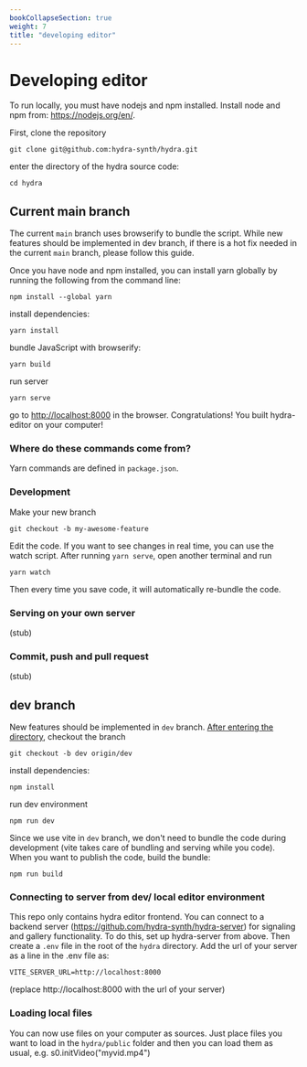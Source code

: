 ```yaml
---
bookCollapseSection: true
weight: 7
title: "developing editor"
---
```


# Developing editor

To run locally, you must have nodejs and npm installed. Install node and npm from: https://nodejs.org/en/.

First, clone the repository

    git clone git@github.com:hydra-synth/hydra.git

enter the directory of the hydra source code:

    cd hydra

## Current main branch

The current `main` branch uses browserify to bundle the script. While new features should be implemented in dev branch, if there is a hot fix needed in the current `main` branch, please follow this guide.

Once you have node and npm installed, you can install yarn globally by running the following from the command line:

    npm install --global yarn

install dependencies:

    yarn install

bundle JavaScript with browserify:

    yarn build

run server

    yarn serve

go to <http://localhost:8000> in the browser. Congratulations! You built hydra-editor on your computer!

### Where do these commands come from?

Yarn commands are defined in `package.json`.

### Development

Make your new branch

    git checkout -b my-awesome-feature

Edit the code. If you want to see changes in real time, you can use the watch script. After running `yarn serve`, open another terminal and run

    yarn watch

Then every time you save code, it will automatically re-bundle the code.

### Serving on your own server

(stub)

### Commit, push and pull request

(stub)

## dev branch

New features should be implemented in `dev` branch. [After entering the directory](#developing-editor), checkout the branch

    git checkout -b dev origin/dev

install dependencies:

    npm install

run dev environment

    npm run dev

Since we use vite in `dev` branch, we don't need to bundle the code during development (vite takes care of bundling and serving while you code). When you want to publish the code, build the bundle:

    npm run build


### Connecting to server from dev/ local editor environment
This repo only contains hydra editor frontend. You can connect to a backend server (https://github.com/hydra-synth/hydra-server) for signaling and gallery functionality. To do this, set up hydra-server from above. Then create a `.env` file in the root of the `hydra` directory. Add the url of your server as a line in the .env file as:
```
VITE_SERVER_URL=http://localhost:8000
```
(replace http://localhost:8000 with the url of your server)
     
     
### Loading local files
You can now use files on your computer as sources.
Just place files you want to load in the `hydra/public` folder and then you can load them as usual, e.g. s0.initVideo("myvid.mp4")

